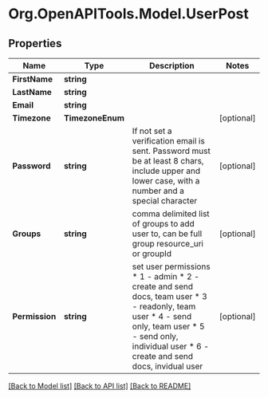 
# Org.OpenAPITools.Model.UserPost

## Properties

Name | Type | Description | Notes
------------ | ------------- | ------------- | -------------
**FirstName** | **string** |  | 
**LastName** | **string** |  | 
**Email** | **string** |  | 
**Timezone** | **TimezoneEnum** |  | [optional] 
**Password** | **string** | If not set a verification email is sent. Password must be at least 8 chars, include upper and lower case, with a number and a special character | [optional] 
**Groups** | **string** | comma delimited list of groups to add user to, can be full group resource_uri or groupId | [optional] 
**Permission** | **string** | set user permissions * 1 - admin * 2 - create and send docs, team user * 3 - readonly, team user * 4 - send only, team user * 5 - send only, individual user * 6 - create and send docs, invidual user | [optional] 

[[Back to Model list]](../README.md#documentation-for-models)
[[Back to API list]](../README.md#documentation-for-api-endpoints)
[[Back to README]](../README.md)

